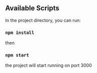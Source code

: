 ## Available Scripts

In the project directory, you can run:

### `npm install`

then

### `npm start`

the project will start running on port 3000
